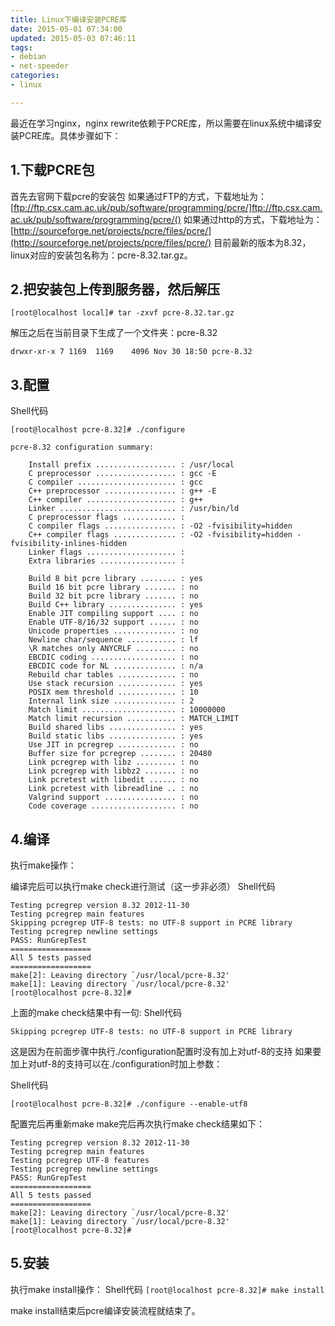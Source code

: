 ```yaml
---
title: Linux下编译安装PCRE库
date: 2015-05-01 07:34:00
updated: 2015-05-03 07:46:11
tags: 
- debian
- net-speeder
categories: 
- linux

---
```

最近在学习nginx，nginx rewrite依赖于PCRE库，所以需要在linux系统中编译安装PCRE库。具体步骤如下：
 
## 1.下载PCRE包
首先去官网下载pcre的安装包
如果通过FTP的方式，下载地址为：[ftp://ftp.csx.cam.ac.uk/pub/software/programming/pcre/]ftp://ftp.csx.cam.ac.uk/pub/software/programming/pcre/()
如果通过http的方式，下载地址为：[http://sourceforge.net/projects/pcre/files/pcre/](http://sourceforge.net/projects/pcre/files/pcre/)
目前最新的版本为8.32，linux对应的安装包名称为：pcre-8.32.tar.gz。
 


<!--more-->


## 2.把安装包上传到服务器，然后解压

    [root@localhost local]# tar -zxvf pcre-8.32.tar.gz  

解压之后在当前目录下生成了一个文件夹：pcre-8.32

`drwxr-xr-x 7 1169  1169    4096 Nov 30 18:50 pcre-8.32  `

## 3.配置
Shell代码

`[root@localhost pcre-8.32]# ./configure  `

    pcre-8.32 configuration summary:
    
        Install prefix .................. : /usr/local
        C preprocessor .................. : gcc -E
        C compiler ...................... : gcc
        C++ preprocessor ................ : g++ -E
        C++ compiler .................... : g++
        Linker .......................... : /usr/bin/ld
        C preprocessor flags ............ : 
        C compiler flags ................ : -O2 -fvisibility=hidden
        C++ compiler flags .............. : -O2 -fvisibility=hidden -fvisibility-inlines-hidden
        Linker flags .................... : 
        Extra libraries ................. : 
    
        Build 8 bit pcre library ........ : yes
        Build 16 bit pcre library ....... : no
        Build 32 bit pcre library ....... : no
        Build C++ library ............... : yes
        Enable JIT compiling support .... : no
        Enable UTF-8/16/32 support ...... : no
        Unicode properties .............. : no
        Newline char/sequence ........... : lf
        \R matches only ANYCRLF ......... : no
        EBCDIC coding ................... : no
        EBCDIC code for NL .............. : n/a
        Rebuild char tables ............. : no
        Use stack recursion ............. : yes
        POSIX mem threshold ............. : 10
        Internal link size .............. : 2
        Match limit ..................... : 10000000
        Match limit recursion ........... : MATCH_LIMIT
        Build shared libs ............... : yes
        Build static libs ............... : yes
        Use JIT in pcregrep ............. : no
        Buffer size for pcregrep ........ : 20480
        Link pcregrep with libz ......... : no
        Link pcregrep with libbz2 ....... : no
        Link pcretest with libedit ...... : no
        Link pcretest with libreadline .. : no
        Valgrind support ................ : no
        Code coverage ................... : no

## 4.编译
执行make操作：

 编译完后可以执行make check进行测试（这一步非必须）
Shell代码

    Testing pcregrep version 8.32 2012-11-30
    Testing pcregrep main features
    Skipping pcregrep UTF-8 tests: no UTF-8 support in PCRE library
    Testing pcregrep newline settings
    PASS: RunGrepTest
    ==================
    All 5 tests passed
    ==================
    make[2]: Leaving directory `/usr/local/pcre-8.32'
    make[1]: Leaving directory `/usr/local/pcre-8.32'
    [root@localhost pcre-8.32]# 

 上面的make check结果中有一句:
Shell代码

    Skipping pcregrep UTF-8 tests: no UTF-8 support in PCRE library  

 这是因为在前面步骤中执行./configuration配置时没有加上对utf-8的支持
如果要加上对utf-8的支持可以在./configuration时加上参数：

Shell代码

    [root@localhost pcre-8.32]# ./configure --enable-utf8

 配置完后再重新make
make完后再次执行make check结果如下：

    Testing pcregrep version 8.32 2012-11-30
    Testing pcregrep main features
    Testing pcregrep UTF-8 features
    Testing pcregrep newline settings
    PASS: RunGrepTest
    ==================
    All 5 tests passed
    ==================
    make[2]: Leaving directory `/usr/local/pcre-8.32'
    make[1]: Leaving directory `/usr/local/pcre-8.32'
    [root@localhost pcre-8.32]#

## 5.安装
执行make install操作：
Shell代码
`[root@localhost pcre-8.32]# make install  `

make install结束后pcre编译安装流程就结束了。